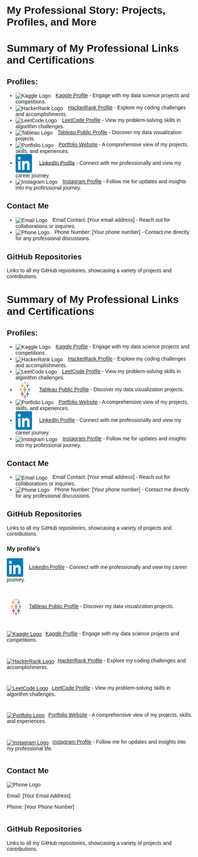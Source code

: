 <h1>My Professional Story: Projects, Profiles, and More </h1>





<!DOCTYPE html>
<html lang='en'>
<head>
    <meta charset='UTF-8'>
    <meta name='viewport' content='width=device-width, initial-scale=1.0'>
    <title>Professional Links and Certifications</title>
</head>
<body>

<h1>Summary of My Professional Links and Certifications</h1>

<h2>Profiles:</h2>
<ul>
    <li><img src='https://www.kaggle.com/favicon.ico' alt='Kaggle Logo' width='16' height='16'> <a href='[Link to my Kaggle profile]' target='_blank'>Kaggle Profile</a> - Engage with my data science projects and competitions.</li>
    <li><img src='https://www.hackerrank.com/favicon.ico' alt='HackerRank Logo' width='16' height='16'> <a href='[Link to my HackerRank profile]' target='_blank'>HackerRank Profile</a> - Explore my coding challenges and accomplishments.</li>
    <li><img src='https://leetcode.com/favicon.ico' alt='LeetCode Logo' width='16' height='16'> <a href='[Link to my LeetCode profile]' target='_blank'>LeetCode Profile</a> - View my problem-solving skills in algorithm challenges.</li>
    <li><img src='https://public.tableau.com/favicon.ico' alt='Tableau Logo' width='16' height='16'> <a href='[Link to my Tableau Public profile]' target='_blank'>Tableau Public Profile</a> - Discover my data visualization projects.</li>
    <li><img src='https://yourportfolio.com/logo.png' alt='Portfolio Logo' width='16' height='16'> <a href='[Link to my portfolio website]' target='_blank'>Portfolio Website</a> - A comprehensive view of my projects, skills, and experiences.</li>
    <li><img src='https://github.com/shreyjain99/shreyjain99/blob/main/linkedin-logo.png' alt='LinkedIn Logo' width='16' height='16'> <a href='https://www.linkedin.com/in/shreyjain99/' target='_blank'>LinkedIn Profile</a> - Connect with me professionally and view my career journey.</li>
    <li><img src='https://instagram.com/favicon.ico' alt='Instagram Logo' width='16' height='16'> <a href='[Link to my Instagram profile]' target='_blank'>Instagram Profile</a> - Follow me for updates and insights into my professional journey.</li>
</ul>

<h2>Contact Me</h2>
<ul>
    <li><img src='https://example.com/email-logo.png' alt='Email Logo' width='16' height='16'> Email Contact: [Your email address] - Reach out for collaborations or inquiries.</li>
    <li><img src='https://example.com/phone-logo.png' alt='Phone Logo' width='16' height='16'> Phone Number: [Your phone number] - Contact me directly for any professional discussions.</li>
</ul>

<h2>GitHub Repositories</h2>
<p>Links to all my GitHub repositories, showcasing a variety of projects and contributions.</p>

</body>
</html>







<!DOCTYPE html>
<html lang='en'>
<head>
    <meta charset='UTF-8'>
    <meta name='viewport' content='width=device-width, initial-scale=1.0'>
    <title>Professional Links and Certifications</title>
</head>
<body>

<h1>Summary of My Professional Links and Certifications</h1>

<h2>Profiles:</h2>
<ul>
    <li><img src='https://www.kaggle.com/favicon.ico' alt='Kaggle Logo' width='16' height='16'> <a href='[Link to my Kaggle profile]'>Kaggle Profile</a> - Engage with my data science projects and competitions.</li>
    <li><img src='https://www.hackerrank.com/favicon.ico' alt='HackerRank Logo' width='16' height='16'> <a href='[Link to my HackerRank profile]'>HackerRank Profile</a> - Explore my coding challenges and accomplishments.</li>
    <li><img src='https://leetcode.com/favicon.ico' alt='LeetCode Logo' width='16' height='16'> <a href='[Link to my LeetCode profile]'>LeetCode Profile</a> - View my problem-solving skills in algorithm challenges.</li>
    <li><img src='https://github.com/shreyjain99/shreyjain99/blob/main/Tableau%20logo.png' alt='Tableau Logo' width='16' height='16'> <a href='https://public.tableau.com/app/profile/shrey.jain6858/vizzes'>Tableau Public Profile</a> - Discover my data visualization projects.</li>
    <li><img src='https://yourportfolio.com/logo.png' alt='Portfolio Logo' width='16' height='16'> <a href='[Link to my portfolio website]'>Portfolio Website</a> - A comprehensive view of my projects, skills, and experiences.</li>

    
 <li><img src='https://github.com/shreyjain99/shreyjain99/blob/main/linkedin-logo.png' alt='LinkedIn Logo' width='16' height='16'> <a href='https://www.linkedin.com/in/shreyjain99/' target='_blank'>LinkedIn Profile</a> - Connect with me professionally and view my career journey.</li>

    
  <li><img src='https://instagram.com/favicon.ico' alt='Instagram Logo' width='16' height='16'> <a href='[Link to my Instagram profile]'>Instagram Profile</a> - Follow me for updates and insights into my professional journey.</li>
</ul>

<h2>Contact Me</h2>
<ul>
    <li><img src='https://example.com/email-logo.png' alt='Email Logo' width='16' height='16'> Email Contact: [Your email address] - Reach out for collaborations or inquiries.</li>
    <li><img src='https://example.com/phone-logo.png' alt='Phone Logo' width='16' height='16'> Phone Number: [Your phone number] - Contact me directly for any professional discussions.</li>
</ul>

<h2>GitHub Repositories</h2>
<p>Links to all my GitHub repositories, showcasing a variety of projects and contributions.</p>

</body>
</html>

<html>
    
<head>
    <style>
        body { font-family: Arial, sans-serif; }
        .profile { margin-bottom: 40px; } 
        img { width: 50px; height: 50px; vertical-align: middle; margin-right: 10px; }
    </style>
</head>

<body>
    <h3>My profile's </h3>
    <div class='profile'>
        <a href='www.linkedin.com/in/shreyjain99'><img src='https://github.com/shreyjain99/shreyjain99/blob/main/linkedin-logo.png' alt='LinkedIn Logo'>LinkedIn Profile</a> - Connect with me professionally and view my career journey.
    </div>
    <div class='profile'>
        <a href='https://public.tableau.com/app/profile/shrey.jain6858/vizzes'><img src='https://github.com/shreyjain99/shreyjain99/blob/main/Tableau%20logo.png' alt='Tableau Logo'>Tableau Public Profile</a> - Discover my data visualization projects.
    </div>    
    <div class='profile'>
        <a href='[Kaggle Link]'><img src='https://iconduck.com/icons/14124/kaggle' alt='Kaggle Logo'>Kaggle Profile</a> - Engage with my data science projects and competitions.
    </div>
    <div class='profile'>
        <a href='[HackerRank Link]'><img src='https://en.wikipedia.org/wiki/File:HackerRank_Icon-1000px.png' alt='HackerRank Logo'>HackerRank Profile</a> - Explore my coding challenges and accomplishments.
    </div>
    <div class='profile'>
        <a href='[LeetCode Link]'><img src='https://commons.wikimedia.org/wiki/File:LeetCode_logo_black.png' alt='LeetCode Logo'>LeetCode Profile</a> - View my problem-solving skills in algorithm challenges.
    </div>
    <div class='profile'>
        <a href='[Portfolio Link]'><img src='[Portfolio Logo URL]' alt='Portfolio Logo'>Portfolio Website</a> - A comprehensive view of my projects, skills, and experiences.
    </div>
<div class='profile'>
        <a href='[Instagram Link]'><img src='https://upload.wikimedia.org/wikipedia/commons/a/a5/Instagram_icon.png' alt='Instagram Logo'>Instagram Profile</a> - Follow me for updates and insights into my professional life.
    </div>





<!-- Contact Me Section -->
<div class='profile'>
        <h2>Contact Me</h2>
        <img src='https://upload.wikimedia.org/wikipedia/commons/thumb/4/4c/Phone_icon.svg/800px-Phone_icon.svg.png' alt='Phone Logo' style='width: 30px; height: 30px; vertical-align: middle; margin-right: 10px;'>
        <p>Email: [Your Email Address]</p>
        <p>Phone: [Your Phone Number]</p>
    </div>
    
<!-- GitHub Repositories Section -->
<div class='profile'>
        <h2>GitHub Repositories</h2>
        <p>Links to all my GitHub repositories, showcasing a variety of projects and contributions.</p>
    </div>
</body>
</html>
